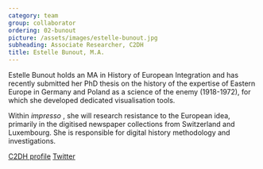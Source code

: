 ```yaml
---
category: team
group: collaborator
ordering: 02-bunout
picture: /assets/images/estelle-bunout.jpg
subheading: Associate Researcher, C2DH
title: Estelle Bunout, M.A.
---
```


Estelle Bunout holds an MA in History of European Integration and has recently submitted her PhD thesis on the history of the expertise of Eastern Europe in Germany and Poland as a science of the enemy (1918-1972), for which she developed dedicated visualisation tools.

Within *impresso* , she will research resistance to the European idea, primarily in the digitised newspaper collections from Switzerland and Luxembourg. She is responsible for digital history methodology and investigations.

[C2DH profile](https://www.c2dh.uni.lu/people/estelle-bunout) [Twitter](https://twitter.com/EstelleSzmidt)
